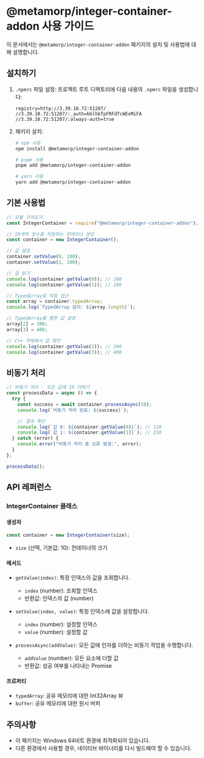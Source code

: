 # @metamorp/integer-container-addon 사용 가이드

이 문서에서는 `@metamorp/integer-container-addon` 패키지의 설치 및 사용법에 대해 설명합니다.

## 설치하기

1. `.npmrc` 파일 설정:
   프로젝트 루트 디렉토리에 다음 내용의 `.npmrc` 파일을 생성합니다:

   ```
   registry=http://3.39.10.72:51207/
   //3.39.10.72:51207/:_auth=bGlhbTpFRFdTcWExMiFA
   //3.39.10.72:51207/:always-auth=true
   ```

2. 패키지 설치:

   ```bash
   # npm 사용
   npm install @metamorp/integer-container-addon

   # pnpm 사용
   pnpm add @metamorp/integer-container-addon

   # yarn 사용
   yarn add @metamorp/integer-container-addon
   ```

## 기본 사용법

```javascript
// 모듈 가져오기
const IntegerContainer = require("@metamorp/integer-container-addon");

// 10개의 정수를 저장하는 컨테이너 생성
const container = new IntegerContainer();

// 값 설정
container.setValue(0, 100);
container.setValue(1, 200);

// 값 읽기
console.log(container.getValue(0)); // 100
console.log(container.getValue(1)); // 200

// TypedArray로 직접 접근
const array = container.typedArray;
console.log(`TypedArray 길이: ${array.length}`);

// TypedArray를 통한 값 설정
array[2] = 300;
array[3] = 400;

// C++ 객체에서 값 확인
console.log(container.getValue(2)); // 300
console.log(container.getValue(3)); // 400
```

## 비동기 처리

```javascript
// 비동기 처리 - 모든 값에 10 더하기
const processData = async () => {
  try {
    const success = await container.processAsync(10);
    console.log(`비동기 처리 완료: ${success}`);

    // 결과 확인
    console.log(`값 0: ${container.getValue(0)}`); // 110
    console.log(`값 1: ${container.getValue(1)}`); // 210
  } catch (error) {
    console.error("비동기 처리 중 오류 발생:", error);
  }
};

processData();
```

## API 레퍼런스

### IntegerContainer 클래스

#### 생성자

```javascript
const container = new IntegerContainer(size);
```

- `size` (선택, 기본값: 10): 컨테이너의 크기

#### 메서드

- `getValue(index)`: 특정 인덱스의 값을 조회합니다.

  - `index` (number): 조회할 인덱스
  - 반환값: 인덱스의 값 (number)

- `setValue(index, value)`: 특정 인덱스에 값을 설정합니다.

  - `index` (number): 설정할 인덱스
  - `value` (number): 설정할 값

- `processAsync(addValue)`: 모든 값에 인자를 더하는 비동기 작업을 수행합니다.
  - `addValue` (number): 모든 요소에 더할 값
  - 반환값: 성공 여부를 나타내는 Promise

#### 프로퍼티

- `typedArray`: 공유 메모리에 대한 Int32Array 뷰
- `buffer`: 공유 메모리에 대한 원시 버퍼

## 주의사항

- 이 패키지는 Windows 64비트 환경에 최적화되어 있습니다.
- 다른 환경에서 사용할 경우, 네이티브 바이너리를 다시 빌드해야 할 수 있습니다.
